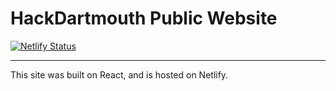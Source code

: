 # HackDartmouth Public Website

[![Netlify Status](https://api.netlify.com/api/v1/badges/b714760e-7e45-47e0-917b-093d92f2f27f/deploy-status)](https://app.netlify.com/sites/hackdartmouth/deploys)

---

This site was built on React, and is hosted on Netlify.
